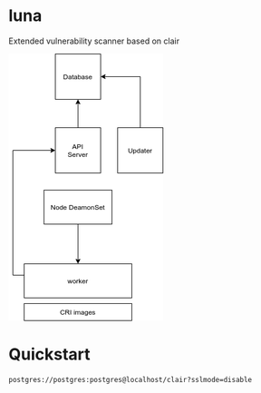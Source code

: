 # luna

Extended vulnerability scanner based on clair

![luna-arch](./doc/luna-arch.png)

# Quickstart

```bash
postgres://postgres:postgres@localhost/clair?sslmode=disable
```
